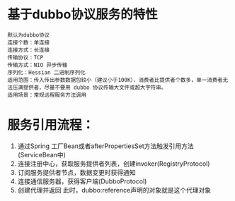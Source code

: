 # 基于dubbo协议服务的特性
```
默认为dubbo协议  
连接个数：单连接  
连接方式：长连接  
传输协议：TCP  
传输方式：NIO 异步传输  
序列化：Hessian 二进制序列化  
适用范围：传入传出参数数据包较小（建议小于100K），消费者比提供者个数多，单一消费者无法压满提供者，尽量不要用 dubbo 协议传输大文件或超大字符串。  
适用场景：常规远程服务方法调用  
```

# 服务引用流程：
1. 通过Spring 工厂Bean或者afterPropertiesSet方法触发引用方法(ServiceBean中)
2. 连接注册中心，获取服务提供者列表，创建invoker(RegistryProtocol)
3. 订阅服务提供者节点，数据变更时获得通知
4. 连接通信服务器，获得客户端(DubboProtocol)
5. 创建代理并返回
此时，dubbo:reference声明的对象就是这个代理对象